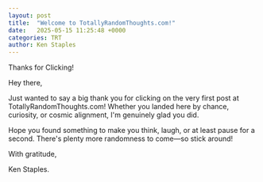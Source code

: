 ```yaml
---
layout: post
title:  "Welcome to TotallyRandomThoughts.com!"
date:   2025-05-15 11:25:48 +0000
categories: TRT
author: Ken Staples
---
```

Thanks for Clicking!

Hey there,

Just wanted to say a big thank you for clicking on the very first post at TotallyRandomThoughts.com! Whether you landed here by chance, curiosity, or cosmic alignment, I'm genuinely glad you did.

Hope you found something to make you think, laugh, or at least pause for a second. There's plenty more randomness to come—so stick around!

With gratitude,

Ken Staples. 
